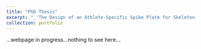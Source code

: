 ```yaml
---
title: "PhD Thesis"
excerpt: "_'The Design of an Athlete-Specific Spike Plate for Skeleton'_ at the University of Bath <br/><img src='/images/grasshopper.png' style='width:50%;'>"
collection: portfolio
---
```


...webpage in progress...nothing to see here...

